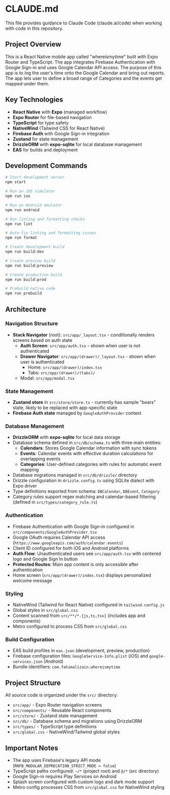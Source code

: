 # CLAUDE.md

This file provides guidance to Claude Code (claude.ai/code) when working with code in this repository.

## Project Overview

This is a React Native mobile app called "whereismytime" built with Expo Router and TypeScript. The app integrates Firebase Authentication with Google Sign-in and uses Google Calendar API access. The purpose of this app is to log the user's time onto the Google Calendar and bring out reports. The app lets user to define a broad range of Categories and the events get mapped under them.

## Key Technologies

- **React Native** with **Expo** (managed workflow)
- **Expo Router** for file-based navigation
- **TypeScript** for type safety
- **NativeWind** (Tailwind CSS for React Native)
- **Firebase Auth** with Google Sign-in integration
- **Zustand** for state management
- **DrizzleORM** with **expo-sqlite** for local database management
- **EAS** for builds and deployment

## Development Commands

```bash
# Start development server
npm start

# Run on iOS simulator
npm run ios

# Run on Android emulator
npm run android

# Run linting and formatting checks
npm run lint

# Auto-fix linting and formatting issues
npm run format

# Create development build
npm run build:dev

# Create preview build
npm run build:preview

# Create production build
npm run build:prod

# Prebuild native code
npm run prebuild
```

## Architecture

### Navigation Structure

- **Stack Navigator** (root): `src/app/_layout.tsx` - conditionally renders screens based on auth state
  - **Auth Screen**: `src/app/auth.tsx` - shown when user is not authenticated
  - **Drawer Navigator**: `src/app/(drawer)/_layout.tsx` - shown when user is authenticated
    - Home: `src/app/(drawer)/index.tsx`
    - Tabs: `src/app/(drawer)/(tabs)/`
  - Modal: `src/app/modal.tsx`

### State Management

- **Zustand store** in `src/store/store.ts` - currently has sample "bears" state, likely to be replaced with app-specific state
- **Firebase Auth state** managed by `GoogleAuthProvider` context

### Database Management

- **DrizzleORM** with **expo-sqlite** for local data storage
- Database schema defined in `src/db/schema.ts` with three main entities:
  - **Calendars**: Stores Google Calendar information with sync tokens
  - **Events**: Calendar events with effective duration calculations for overlapping events
  - **Categories**: User-defined categories with rules for automatic event mapping
- Database migrations managed in `src/db/drizzle/` directory
- Drizzle configuration in `drizzle.config.ts` using SQLite dialect with Expo driver
- Type definitions exported from schema: `DBCalendar`, `DBEvent`, `Category`
- Category rules support regex matching and calendar-based filtering (defined in `src/types/category_rule.ts`)

### Authentication

- Firebase Authentication with Google Sign-in configured in `src/components/GoogleAuthProvider.tsx`
- Google OAuth requires Calendar API access (`https://www.googleapis.com/auth/calendar.events`)
- Client ID configured for both iOS and Android platforms
- **Auth Flow**: Unauthenticated users see `src/app/auth.tsx` with centered logo and Google Sign In button
- **Protected Routes**: Main app content is only accessible after authentication
- Home screen (`src/app/(drawer)/index.tsx`) displays personalized welcome message

### Styling

- NativeWind (Tailwind for React Native) configured in `tailwind.config.js`
- Global styles in `src/global.css`
- Content scanned from `src/**/*.{js,ts,tsx}` (includes app and components)
- Metro configured to process CSS from `src/global.css`

### Build Configuration

- EAS build profiles in `eas.json` (development, preview, production)
- Firebase configuration files: `GoogleService-Info.plist` (iOS) and `google-services.json` (Android)
- Bundle identifiers: `com.fahimalizain.whereismytime`

## Project Structure

All source code is organized under the `src/` directory:
- `src/app/` - Expo Router navigation screens
- `src/components/` - Reusable React components
- `src/store/` - Zustand state management
- `src/db/` - Database schema and migrations using DrizzleORM
- `src/types/` - TypeScript type definitions
- `src/global.css` - NativeWind/Tailwind global styles

## Important Notes

- The app uses Firebase's legacy API mode (`RNFB_MODULAR_DEPRECATION_STRICT_MODE = false`)
- TypeScript paths configured: `~/*` (project root) and `@/*` (src directory)
- Google Sign-in requires Play Services on Android
- Splash screen configured with custom logo and dark mode support
- Metro config processes CSS from `src/global.css` for NativeWind styling
